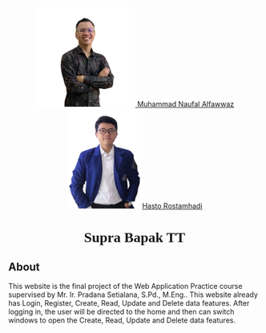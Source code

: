 <p align="center"><a href="https://www.instagram.com/nafalpha2/" target="_blank"><img src="img/naufal.png" height="200" alt="P1"> Muhammad Naufal Alfawwaz</a>
<a href="https://instagram.com/hastorsd_/" target="_blank"><img src="img/hasto.png" height="200" alt="P2">Hasto Rostamhadi</a></p>

<h1 align="center" style="font-family:verdana">Supra Bapak TT</h1>

## About

This website is the final project of the Web Application Practice course supervised by Mr. Ir. Pradana Setialana, S.Pd., M.Eng.. This website already has Login, Register, Create, Read, Update and Delete data features. After logging in, the user will be directed to the home and then can switch windows to open the Create, Read, Update and Delete data features.